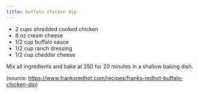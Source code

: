 ```yaml
---
title: buffalo chicken dip
---
```


* 2 cups shredded cooked chicken
* 8 oz cream cheese
* 1/2 cup buffalo sauce
* 1/2 cup ranch dressing
* 1/2 cup cheddar cheese

Mix all ingredients and bake at 350 for 20 minutes in a shallow baking dish.

(source: https://www.franksredhot.com/recipes/franks-redhot-buffalo-chicken-dip)
